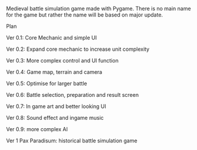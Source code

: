 Medieval battle simulation game made with Pygame. There is no main name for the game but rather the name will be based on major update.

Plan

Ver 0.1: Core Mechanic and simple UI

Ver 0.2: Expand core mechanic to increase unit complexity

Ver 0.3: More complex control and UI function

Ver 0.4: Game map, terrain and camera

Ver 0.5: Optimise for larger battle

Ver 0.6: Battle selection, preparation and result screen

Ver 0.7: In game art and better looking UI

Ver 0.8: Sound effect and ingame music

Ver 0.9: more complex AI

Ver 1 Pax Paradisum: historical battle simulation game